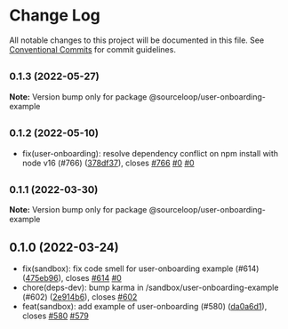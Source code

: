 # Change Log

All notable changes to this project will be documented in this file.
See [Conventional Commits](https://conventionalcommits.org) for commit guidelines.

## <small>0.1.3 (2022-05-27)</small>

**Note:** Version bump only for package @sourceloop/user-onboarding-example





## <small>0.1.2 (2022-05-10)</small>

* fix(user-onboarding): resolve dependency conflict on npm install with node v16 (#766) ([378df37](https://github.com/sourcefuse/loopback4-microservice-catalog/commit/378df37)), closes [#766](https://github.com/sourcefuse/loopback4-microservice-catalog/issues/766) [#0](https://github.com/sourcefuse/loopback4-microservice-catalog/issues/0) [#0](https://github.com/sourcefuse/loopback4-microservice-catalog/issues/0)





## <small>0.1.1 (2022-03-30)</small>

**Note:** Version bump only for package @sourceloop/user-onboarding-example





## 0.1.0 (2022-03-24)

* fix(sandbox): fix code smell for user-onboarding example (#614) ([475eb96](https://github-personal/sourcefuse/loopback4-microservice-catalog/commit/475eb96)), closes [#614](https://github-personal/sourcefuse/loopback4-microservice-catalog/issues/614) [#0](https://github-personal/sourcefuse/loopback4-microservice-catalog/issues/0)
* chore(deps-dev): bump karma in /sandbox/user-onboarding-example (#602) ([2e914b6](https://github-personal/sourcefuse/loopback4-microservice-catalog/commit/2e914b6)), closes [#602](https://github-personal/sourcefuse/loopback4-microservice-catalog/issues/602)
* feat(sandbox): add example of user-onboarding (#580) ([da0a6d1](https://github-personal/sourcefuse/loopback4-microservice-catalog/commit/da0a6d1)), closes [#580](https://github-personal/sourcefuse/loopback4-microservice-catalog/issues/580) [#579](https://github-personal/sourcefuse/loopback4-microservice-catalog/issues/579)
